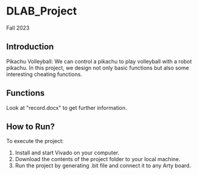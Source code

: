 # DLAB_Project
Fall 2023 

## Introduction
Pikachu Volleyball:
We can control a pikachu to play volleyball with a robot pikachu.
In this project, we design not only basic functions but also some interesting cheating functions.

## Functions
Look at "record.docx" to get further information.

## How to Run?
To execute the project:
1. Install and start Vivado on your computer.
2. Download the contents of the project folder to your local machine.
3. Run the project by generating .bit file and connect it to any Arty board.
